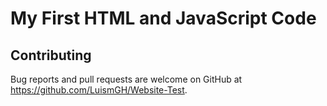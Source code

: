 # My First HTML and JavaScript Code

## Contributing

Bug reports and pull requests are welcome on GitHub at https://github.com/LuismGH/Website-Test.

